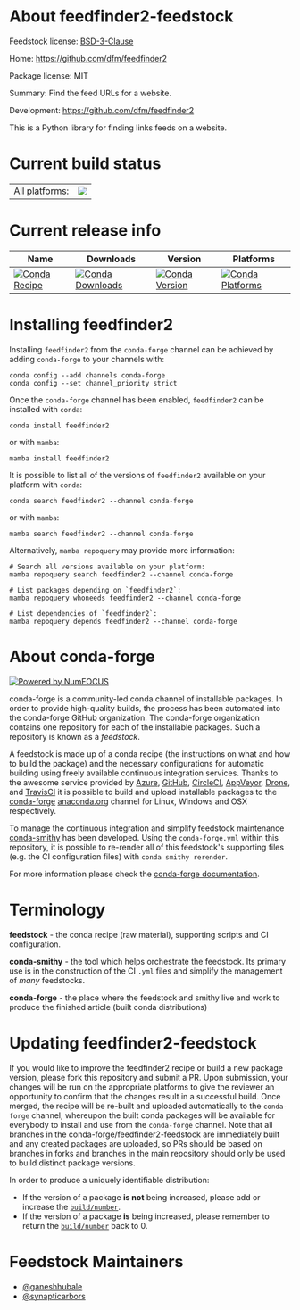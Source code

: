 About feedfinder2-feedstock
===========================

Feedstock license: [BSD-3-Clause](https://github.com/conda-forge/feedfinder2-feedstock/blob/main/LICENSE.txt)

Home: https://github.com/dfm/feedfinder2

Package license: MIT

Summary: Find the feed URLs for a website.

Development: https://github.com/dfm/feedfinder2

This is a Python library for finding links feeds on a website.

Current build status
====================


<table><tr><td>All platforms:</td>
    <td>
      <a href="https://dev.azure.com/conda-forge/feedstock-builds/_build/latest?definitionId=5895&branchName=main">
        <img src="https://dev.azure.com/conda-forge/feedstock-builds/_apis/build/status/feedfinder2-feedstock?branchName=main">
      </a>
    </td>
  </tr>
</table>

Current release info
====================

| Name | Downloads | Version | Platforms |
| --- | --- | --- | --- |
| [![Conda Recipe](https://img.shields.io/badge/recipe-feedfinder2-green.svg)](https://anaconda.org/conda-forge/feedfinder2) | [![Conda Downloads](https://img.shields.io/conda/dn/conda-forge/feedfinder2.svg)](https://anaconda.org/conda-forge/feedfinder2) | [![Conda Version](https://img.shields.io/conda/vn/conda-forge/feedfinder2.svg)](https://anaconda.org/conda-forge/feedfinder2) | [![Conda Platforms](https://img.shields.io/conda/pn/conda-forge/feedfinder2.svg)](https://anaconda.org/conda-forge/feedfinder2) |

Installing feedfinder2
======================

Installing `feedfinder2` from the `conda-forge` channel can be achieved by adding `conda-forge` to your channels with:

```
conda config --add channels conda-forge
conda config --set channel_priority strict
```

Once the `conda-forge` channel has been enabled, `feedfinder2` can be installed with `conda`:

```
conda install feedfinder2
```

or with `mamba`:

```
mamba install feedfinder2
```

It is possible to list all of the versions of `feedfinder2` available on your platform with `conda`:

```
conda search feedfinder2 --channel conda-forge
```

or with `mamba`:

```
mamba search feedfinder2 --channel conda-forge
```

Alternatively, `mamba repoquery` may provide more information:

```
# Search all versions available on your platform:
mamba repoquery search feedfinder2 --channel conda-forge

# List packages depending on `feedfinder2`:
mamba repoquery whoneeds feedfinder2 --channel conda-forge

# List dependencies of `feedfinder2`:
mamba repoquery depends feedfinder2 --channel conda-forge
```


About conda-forge
=================

[![Powered by
NumFOCUS](https://img.shields.io/badge/powered%20by-NumFOCUS-orange.svg?style=flat&colorA=E1523D&colorB=007D8A)](https://numfocus.org)

conda-forge is a community-led conda channel of installable packages.
In order to provide high-quality builds, the process has been automated into the
conda-forge GitHub organization. The conda-forge organization contains one repository
for each of the installable packages. Such a repository is known as a *feedstock*.

A feedstock is made up of a conda recipe (the instructions on what and how to build
the package) and the necessary configurations for automatic building using freely
available continuous integration services. Thanks to the awesome service provided by
[Azure](https://azure.microsoft.com/en-us/services/devops/), [GitHub](https://github.com/),
[CircleCI](https://circleci.com/), [AppVeyor](https://www.appveyor.com/),
[Drone](https://cloud.drone.io/welcome), and [TravisCI](https://travis-ci.com/)
it is possible to build and upload installable packages to the
[conda-forge](https://anaconda.org/conda-forge) [anaconda.org](https://anaconda.org/)
channel for Linux, Windows and OSX respectively.

To manage the continuous integration and simplify feedstock maintenance
[conda-smithy](https://github.com/conda-forge/conda-smithy) has been developed.
Using the ``conda-forge.yml`` within this repository, it is possible to re-render all of
this feedstock's supporting files (e.g. the CI configuration files) with ``conda smithy rerender``.

For more information please check the [conda-forge documentation](https://conda-forge.org/docs/).

Terminology
===========

**feedstock** - the conda recipe (raw material), supporting scripts and CI configuration.

**conda-smithy** - the tool which helps orchestrate the feedstock.
                   Its primary use is in the construction of the CI ``.yml`` files
                   and simplify the management of *many* feedstocks.

**conda-forge** - the place where the feedstock and smithy live and work to
                  produce the finished article (built conda distributions)


Updating feedfinder2-feedstock
==============================

If you would like to improve the feedfinder2 recipe or build a new
package version, please fork this repository and submit a PR. Upon submission,
your changes will be run on the appropriate platforms to give the reviewer an
opportunity to confirm that the changes result in a successful build. Once
merged, the recipe will be re-built and uploaded automatically to the
`conda-forge` channel, whereupon the built conda packages will be available for
everybody to install and use from the `conda-forge` channel.
Note that all branches in the conda-forge/feedfinder2-feedstock are
immediately built and any created packages are uploaded, so PRs should be based
on branches in forks and branches in the main repository should only be used to
build distinct package versions.

In order to produce a uniquely identifiable distribution:
 * If the version of a package **is not** being increased, please add or increase
   the [``build/number``](https://docs.conda.io/projects/conda-build/en/latest/resources/define-metadata.html#build-number-and-string).
 * If the version of a package **is** being increased, please remember to return
   the [``build/number``](https://docs.conda.io/projects/conda-build/en/latest/resources/define-metadata.html#build-number-and-string)
   back to 0.

Feedstock Maintainers
=====================

* [@ganeshhubale](https://github.com/ganeshhubale/)
* [@synapticarbors](https://github.com/synapticarbors/)

